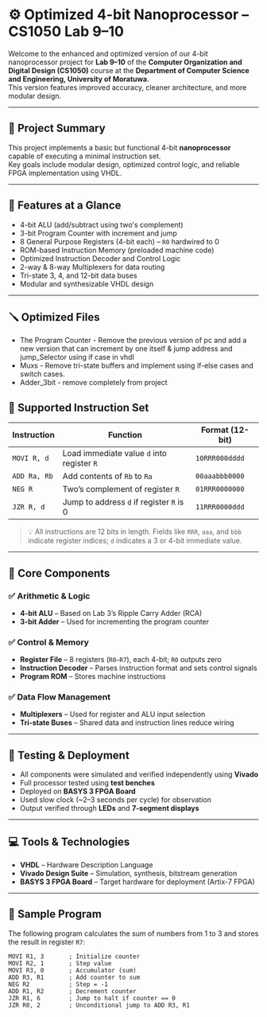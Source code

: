 # ⚙️ Optimized 4-bit Nanoprocessor – CS1050 Lab 9–10

Welcome to the enhanced and optimized version of our 4-bit nanoprocessor project for **Lab 9–10** of the **Computer Organization and Digital Design (CS1050)** course at the **Department of Computer Science and Engineering, University of Moratuwa**.  
This version features improved accuracy, cleaner architecture, and more modular design.

---

## 📌 Project Summary

This project implements a basic but functional 4-bit **nanoprocessor** capable of executing a minimal instruction set.  
Key goals include modular design, optimized control logic, and reliable FPGA implementation using VHDL.

---

## 🧠 Features at a Glance

- 4-bit ALU (add/subtract using two's complement)
- 3-bit Program Counter with increment and jump
- 8 General Purpose Registers (4-bit each) – `R0` hardwired to 0
- ROM-based Instruction Memory (preloaded machine code)
- Optimized Instruction Decoder and Control Logic
- 2-way & 8-way Multiplexers for data routing
- Tri-state 3, 4, and 12-bit data buses
- Modular and synthesizable VHDL design

---
## 🪛 Optimized Files
- The Program Counter
      - Remove the previous version of pc and add a new version that can increment by one itself & jump address and jump_Selector using if case in vhdl
- Muxs
      - Remove tri-state buffers and implement using if-else cases and switch cases.
- Adder_3bit
      - remove completely from project

## 🧾 Supported Instruction Set

| Instruction | Function                                  | Format (12-bit)      |
|-------------|-------------------------------------------|-----------------------|
| `MOVI R, d` | Load immediate value `d` into register `R`| `10RRR000dddd`        |
| `ADD Ra, Rb`| Add contents of `Rb` to `Ra`              | `00aaabbb0000`        |
| `NEG R`     | Two’s complement of register `R`          | `01RRR0000000`        |
| `JZR R, d`  | Jump to address `d` if register `R` is 0  | `11RRR0000ddd`        |

> 💡 All instructions are 12 bits in length. Fields like `RRR`, `aaa`, and `bbb` indicate register indices; `d` indicates a 3 or 4-bit immediate value.

---

## 🔧 Core Components

### ✅ Arithmetic & Logic
- **4-bit ALU** – Based on Lab 3’s Ripple Carry Adder (RCA)
- **3-bit Adder** – Used for incrementing the program counter

### ✅ Control & Memory
- **Register File** – 8 registers (`R0–R7`), each 4-bit; `R0` outputs zero
- **Instruction Decoder** – Parses instruction format and sets control signals
- **Program ROM** – Stores machine instructions

### ✅ Data Flow Management
- **Multiplexers** – Used for register and ALU input selection
- **Tri-state Buses** – Shared data and instruction lines reduce wiring

---

## 🧪 Testing & Deployment

- All components were simulated and verified independently using **Vivado**
- Full processor tested using **test benches**
- Deployed on **BASYS 3 FPGA Board**
- Used slow clock (~2–3 seconds per cycle) for observation
- Output verified through **LEDs** and **7-segment displays**

---

## 💻 Tools & Technologies

- **VHDL** – Hardware Description Language
- **Vivado Design Suite** – Simulation, synthesis, bitstream generation
- **BASYS 3 FPGA Board** – Target hardware for deployment (Artix-7 FPGA)

---

## 🚀 Sample Program

The following program calculates the sum of numbers from 1 to 3 and stores the result in register `R7`:

```assembly
MOVI R1, 3       ; Initialize counter
MOVI R2, 1       ; Step value
MOVI R3, 0       ; Accumulator (sum)
ADD R3, R1       ; Add counter to sum
NEG R2           ; Step = -1
ADD R1, R2       ; Decrement counter
JZR R1, 6        ; Jump to halt if counter == 0
JZR R0, 2        ; Unconditional jump to ADD R3, R1
